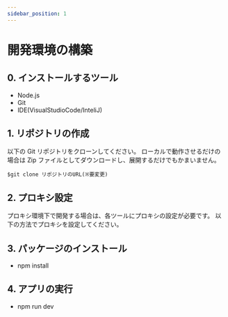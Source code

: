 ```yaml
---
sidebar_position: 1
---
```


# 開発環境の構築

## 0. インストールするツール

- Node.js
- Git
- IDE(VisualStudioCode/InteliJ)

## 1. リポジトリの作成

以下の Git リポジトリをクローンしてください。
ローカルで動作させるだけの場合は Zip ファイルとしてダウンロードし、展開するだけでもかまいません。

    $git clone リポジトリのURL(※要変更)

## 2. プロキシ設定

プロキシ環境下で開発する場合は、各ツールにプロキシの設定が必要です。
以下の方法でプロキシを設定してください。

## 3. パッケージのインストール

- npm install

## 4. アプリの実行

- npm run dev
